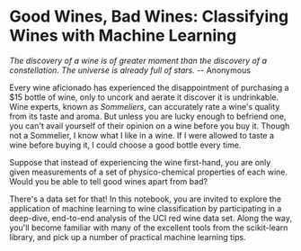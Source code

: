 # Good Wines, Bad Wines: Classifying Wines with Machine Learning

*The discovery of a wine is of greater moment than the discovery of a constellation.
The universe is already full of stars.* -- Anonymous

Every wine aficionado has experienced the disappointment of purchasing a $15 bottle of wine, only to uncork and aerate it discover it is undrinkable. Wine experts, known as *Sommeliers*, can accurately rate a wine's quality from its taste and aroma. But unless you are lucky enough to befriend one, you can't avail yourself of their opinion on a wine before you buy it. Though not a Sommelier, I know what I like in a wine. If I were allowed to taste a wine before buying it, I could choose a good bottle every time.

Suppose that instead of experiencing the wine first-hand, you are only given measurements of a set of physico-chemical properties of each wine. Would you be able to tell good wines apart from bad?

There's a data set for that! In this notebook, you are invited to explore the application of machine learning to wine classification by participating in a deep-dive, end-to-end analysis of the UCI red wine data set. Along the way, you'll become familiar with many of the excellent tools from the scikit-learn library, and pick up a number of practical machine learning tips.

